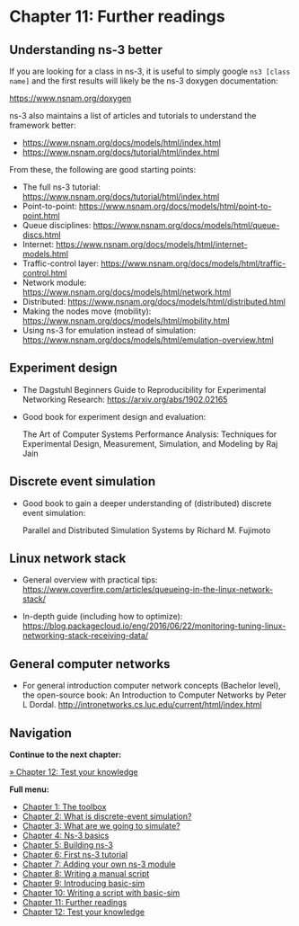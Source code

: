 # Chapter 11: Further readings

## Understanding ns-3 better

If you are looking for a class in ns-3, it is useful to simply google `ns3 [class name]`
and the first results will likely be the ns-3 doxygen documentation:

https://www.nsnam.org/doxygen

ns-3 also maintains a list of articles and tutorials to understand the framework better:

- https://www.nsnam.org/docs/models/html/index.html
- https://www.nsnam.org/docs/tutorial/html/index.html

From these, the following are good starting points:

- The full ns-3 tutorial: https://www.nsnam.org/docs/tutorial/html/index.html
- Point-to-point: https://www.nsnam.org/docs/models/html/point-to-point.html
- Queue disciplines: https://www.nsnam.org/docs/models/html/queue-discs.html
- Internet: https://www.nsnam.org/docs/models/html/internet-models.html
- Traffic-control layer: https://www.nsnam.org/docs/models/html/traffic-control.html
- Network module: https://www.nsnam.org/docs/models/html/network.html
- Distributed: https://www.nsnam.org/docs/models/html/distributed.html
- Making the nodes move (mobility): https://www.nsnam.org/docs/models/html/mobility.html
- Using ns-3 for emulation instead of simulation: https://www.nsnam.org/docs/models/html/emulation-overview.html

## Experiment design

- The Dagstuhl Beginners Guide to Reproducibility for Experimental Networking Research:
  https://arxiv.org/abs/1902.02165

- Good book for experiment design and evaluation:

  The Art of Computer Systems Performance Analysis: Techniques for Experimental Design, Measurement, Simulation, and Modeling
  by Raj Jain
  
## Discrete event simulation

- Good book to gain a deeper understanding of (distributed) discrete event simulation:

  Parallel and Distributed Simulation Systems
  by Richard M. Fujimoto
  
## Linux network stack

- General overview with practical tips:
  https://www.coverfire.com/articles/queueing-in-the-linux-network-stack/
  
- In-depth guide (including how to optimize):
  https://blog.packagecloud.io/eng/2016/06/22/monitoring-tuning-linux-networking-stack-receiving-data/


## General computer networks

- For general introduction computer network concepts (Bachelor level), the open-source book:
  An Introduction to Computer Networks by Peter L Dordal.
  http://intronetworks.cs.luc.edu/current/html/index.html

## Navigation

**Continue to the next chapter:**

[&#187; Chapter 12: Test your knowledge](12_test_your_knowledge.md)

**Full menu:**

* [Chapter 1: The toolbox](1_toolbox.md)
* [Chapter 2: What is discrete-event simulation?](2_discrete_event_simulation.md)
* [Chapter 3: What are we going to simulate?](3_what_to_simulate.md)
* [Chapter 4: Ns-3 basics](4_ns3_basics.md)
* [Chapter 5: Building ns-3](5_ns3_building.md)
* [Chapter 6: First ns-3 tutorial](6_ns3_tutorial.md)
* [Chapter 7: Adding your own ns-3 module](7_ns3_adding_your_own_module.md)
* [Chapter 8: Writing a manual script](8_ns3_script_manually.md)
* [Chapter 9: Introducing basic-sim](9_ns3_introducing_basic_sim.md)
* [Chapter 10: Writing a script with basic-sim](10_ns3_script_with_basic_sim.md)
* [Chapter 11: Further readings](11_further_readings.md)
* [Chapter 12: Test your knowledge](12_test_your_knowledge.md)
